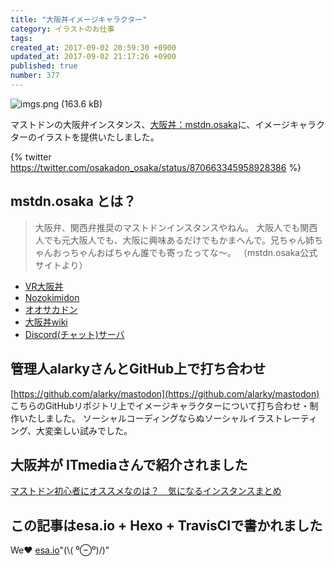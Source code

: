 ```yaml
---
title: "大阪丼イメージキャラクター"
category: イラストのお仕事
tags: 
created_at: 2017-09-02 20:59:30 +0900
updated_at: 2017-09-02 21:17:26 +0900
published: true
number: 377
---
```


![imgs.png (163.6 kB)](https://img.esa.io/uploads/production/attachments/3412/2017/09/02/7092/5b45d680-32c8-45a6-8c0b-afaa319f1109.png)

マストドンの大阪弁インスタンス、[大阪丼：mstdn.osaka](https://mstdn.osaka/about)に、イメージキャラクターのイラストを提供いたしました。

{% twitter https://twitter.com/osakadon_osaka/status/870663345958928386 %}

<!-- more -->

## mstdn.osaka とは？
> 大阪弁、関西弁推奨のマストドンインスタンスやねん。
> 大阪人でも関西人でも元大阪人でも、大阪に興味あるだけでもかまへんで。兄ちゃん姉ちゃんおっちゃんおばちゃん誰でも寄ったってな〜。
> （mstdn.osaka公式サイトより）

- [VR大阪丼](https://mstdn.osaka/osakadonvr/)
- [Nozokimidon](https://yamasakimasaki.com/mstdn/peeping/index.html)
- [オオサカドン](https://mstdn.osaka/@osakadon)
- [大阪丼wiki](https://mstdn.osaka/wiki/)
- [Discord(チャット)サーバ](https://discord.gg/qhspsY6)

## 管理人alarkyさんとGitHub上で打ち合わせ
[https://github.com/alarky/mastodon](https://github.com/alarky/mastodon)
こちらのGitHubリポジトリ上でイメージキャラクターについて打ち合わせ・制作いたしました。
ソーシャルコーディングならぬソーシャルイラストレーティング、大変楽しい試みでした。

## 大阪丼が ITmediaさんで紹介されました
[マストドン初心者にオススメなのは？　気になるインスタンスまとめ](http://www.itmedia.co.jp/news/articles/1705/18/news083.html)

## この記事はesa.io + Hexo + TravisCIで書かれました
We❤️  [esa.io](https://esa.io/)"(\\( ⁰⊖⁰)/)"
